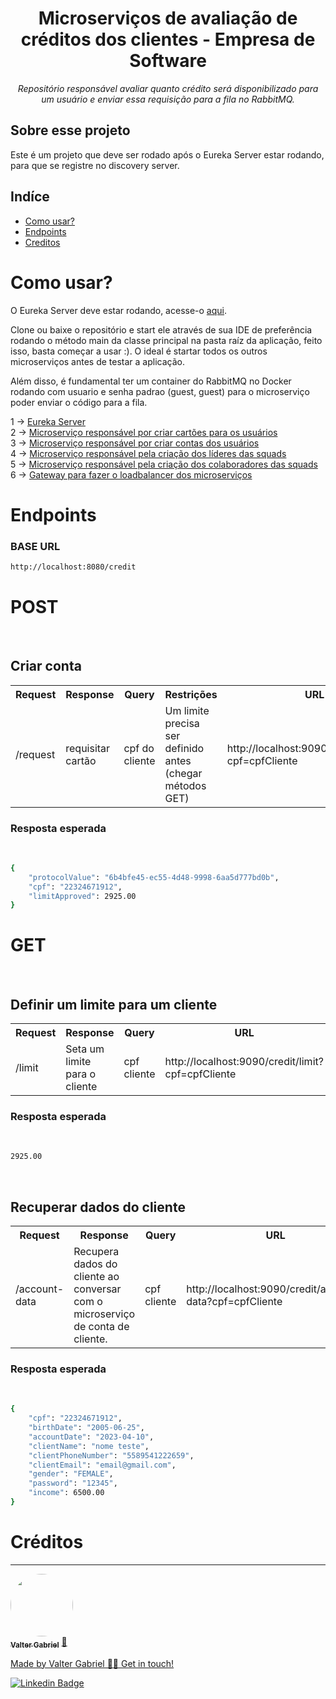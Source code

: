 <h1 align="center">Microserviços de avaliação de créditos dos clientes - Empresa de Software</h1>
<p align="center"><i>Repositório responsável avaliar quanto crédito será disponibilizado para um usuário e enviar essa requisição para a fila no RabbitMQ.</i></p>

##  Sobre esse projeto
Este é um projeto que deve ser rodado após o Eureka Server estar rodando, para que se registre no discovery server.


## Indíce
<!--ts-->
   * [Como usar?](#como-usar)
   * [Endpoints](#endpoints)
   * [Creditos](#creditos)
<!--te-->
  
<h1>Como usar?</h1>
<p>O Eureka Server deve estar rodando, acesse-o <a href="https://github.com/ValterGabriell/bank-system-eureka-server">aqui</a>.</br>
<p>Clone ou baixe o repositório e start ele através de sua IDE de preferência rodando o método main da classe principal na pasta raíz da aplicação, feito isso, basta começar a usar :). O ideal é startar todos os outros microserviços antes de testar a aplicação.</p>
<p>Além disso, é fundamental ter um container do RabbitMQ no Docker rodando com usuario e senha padrao (guest, guest) para o microserviço poder enviar o código para a fila.</p>

1 -> <a href="https://github.com/ValterGabriell/bank-system-eureka-server">Eureka Server</a></br>
2 -> <a href="https://github.com/ValterGabriell/bank-system-mscards">Microserviço responsável por criar cartões para os usuários</a></br>
3 -> <a href="https://github.com/ValterGabriell/bank-system-msaccount">Microserviço responsável por criar contas dos usuários</a></br>
4 -> <a href="https://github.com/ValterGabriell/software-company-mslead">Microserviço responsável pela criação dos líderes das squads</a></br>
5 -> <a href="https://github.com/ValterGabriell/software-company-mscolaborators">Microserviço responsável pela criação dos colaboradores das squads</a></br>
6 -> <a href="https://github.com/ValterGabriell/bank-system-gateway">Gateway para fazer o loadbalancer dos microserviços</a></br>


  
<h1>Endpoints</h1>
<h3>BASE URL</h3>

```bash
http://localhost:8080/credit
``` 
<h1>POST</h1></br>

<h2>Criar conta</h2>

<table>
  <tr>
    <th>Request</th>
    <th>Response</th>
    <th>Query</th>
    <th>Restrições</th>
    <th>URL</th>
  </tr>
  <tr>
    <td>/request</td>
    <td>requisitar cartão</td>
    <td>cpf do cliente</td>
    <td>Um limite precisa ser definido antes (chegar métodos GET)</td>
    <td>http://localhost:9090/credit/request?cpf=cpfCliente</td>
    
  </tr>
</table>
<h3>Resposta esperada</h3></br>

```bash
{
	"protocolValue": "6b4bfe45-ec55-4d48-9998-6aa5d777bd0b",
	"cpf": "22324671912",
	"limitApproved": 2925.00
}
```

<h1>GET</h1></br>


<h2>Definir um limite para um cliente</h2>
<table>
  <tr>
    <th>Request</th>
    <th>Response</th>
    <th>Query</th>
    <th>URL</th>
  </tr>
  <tr>
    <td>/limit</td>
    <td>Seta um limite para o cliente</td>
    <td>cpf cliente</td>
    <td>http://localhost:9090/credit/limit?cpf=cpfCliente</td>
  </tr>
</table>



<h3>Resposta esperada</h3></br>

```bash
2925.00
```

</br>
<h2>Recuperar dados do cliente</h2>
<table>
  <tr>
    <th>Request</th>
    <th>Response</th>
    <th>Query</th>
    <th>URL</th>
  </tr>
  <tr>
    <td>/account-data</td>
    <td>Recupera dados do cliente ao conversar com o microserviço de conta de cliente.</td>
    <td>cpf cliente</td>
    <td>http://localhost:9090/credit/account-data?cpf=cpfCliente</td>
  </tr>
</table>



<h3>Resposta esperada</h3></br>

```bash
{
	"cpf": "22324671912",
	"birthDate": "2005-06-25",
	"accountDate": "2023-04-10",
	"clientName": "nome teste",
	"clientPhoneNumber": "5589541222659",
	"clientEmail": "email@gmail.com",
	"gender": "FEMALE",
	"password": "12345",
	"income": 6500.00
}
```

<h1>Créditos</h1>

---

<a href="https://www.linkedin.com/in/valter-gabriel">
  <img style="border-radius: 50%;" src="https://user-images.githubusercontent.com/63808405/171045850-84caf881-ee10-4782-9016-ea1682c4731d.jpeg" width="100px;" alt=""/>
  <br />
  <sub><b>Valter Gabriel</b></sub></a> <a href="https://www.linkedin.com/in/valter-gabriel" title="Linkedin">🚀</ a>
 
Made by Valter Gabriel 👋🏽 Get in touch!

[![Linkedin Badge](https://img.shields.io/badge/-Gabriel-blue?style=flat-square&logo=Linkedin&logoColor=white&link=https://www.linkedin.com/in/valter-gabriel/ )](https://www.linkedin.com/in/valter-gabriel/)

